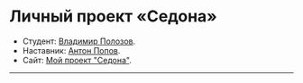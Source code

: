# Личный проект «Седона»

* Студент: [Владимир Полозов](https://up.htmlacademy.ru/htmlcss/40/user/1246231).
* Наставник: [Антон Попов](https://htmlacademy.ru/profile/joker).
* Сайт: [Мой проект "Седона"](redshucov.github.io/sedona/).

---
